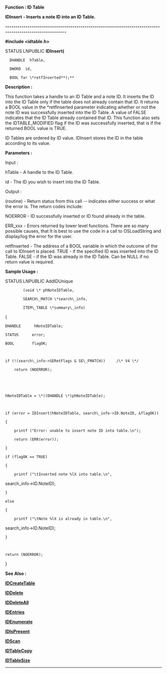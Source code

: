 




<!--
 /\* Font Definitions \*/
 @font-face
 {font-family:Courier;
 panose-1:2 7 4 9 2 2 5 2 4 4;}
@font-face
 {font-family:"Tms Rmn";
 panose-1:2 2 6 3 4 5 5 2 3 4;}
@font-face
 {font-family:Helv;
 panose-1:2 11 6 4 2 2 2 3 2 4;}
@font-face
 {font-family:"Cambria Math";
 panose-1:2 4 5 3 5 4 6 3 2 4;}
 /\* Style Definitions \*/
 p.MsoNormal, li.MsoNormal, div.MsoNormal
 {margin-top:0cm;
 margin-right:0cm;
 margin-bottom:8.0pt;
 margin-left:0cm;
 line-height:107%;
 font-size:11.0pt;
 font-family:"Calibri",sans-serif;}
.MsoChpDefault
 {font-size:11.0pt;}
.MsoPapDefault
 {margin-bottom:8.0pt;
 line-height:107%;}
 /\* Page Definitions \*/
 @page WordSection1
 {size:612.0pt 792.0pt;
 margin:72.0pt 72.0pt 72.0pt 72.0pt;}
div.WordSection1
 {page:WordSection1;}
-->




 


**Function : ID Table**



**IDInsert** **- Inserts a
note ID into an ID Table.**


**----------------------------------------------------------------------------------------------------------**



**#include <idtable.h>**



STATUS
LNPUBLIC **IDInsert(**  

      DHANDLE  hTable,  

      DWORD  id,  

      BOOL far \*retfInserted**);**



**Description :**



This
function takes a handle to an ID Table and a note ID. It inserts the ID into
the ID Table only if the table does not already contain that ID.  It returns a
BOOL value in the \*retfInserted parameter indicating whether or not the note ID
was successfully inserted into the ID Table.  A value of FALSE indicates that
the ID Table already contained that ID.  This function also sets the
IDTABLE\_MODIFIED flag if the ID was successfully inserted, that is if the
returned BOOL value is TRUE.      

  

ID Tables are ordered by ID value. IDInsert stores the ID in the table
according to its value.


 


**Parameters :**



Input :  

hTable  -  A handle to the ID Table.  

  

id  -  The ID you wish to insert into the ID Table.  

  




Output :  

(routine)  -  Return status from this call -- indicates either success or what
the error is. The return codes include:  

  

NOERROR - ID successfully inserted or ID found already in the table.  

  

ERR\_xxx - Errors returned by lower level functions.  There are so many possible
causes, that It is best to use the code in a call to OSLoadString and
display/log the error for the user.  

  

  

retfInserted  -  The address of a BOOL variable in which the outcome of the
call to IDInsert is placed.  TRUE - if the specified ID was inserted into the
ID Table.  FALSE - if the ID was already in the ID Table.  Can be NULL if no
return value is required.  

  




 **Sample Usage :**


STATUS LNPUBLIC
AddIDUnique      

            (void \* phNoteIDTable,   

            SEARCH\_MATCH \*search\_info,   

            ITEM\_TABLE \*summary\_info)  

{  

    DHANDLE      hNoteIDTable;  

    STATUS      error;  

    BOOL        flagOK;  

  

    if (!(search\_info->SERetFlags & SE\_FMATCH))     /\* V4 \*/  

        return (NOERROR);  

  

  

    hNoteIDTable = \*((DHANDLE \*)phNoteIDTable);  

  

    if (error = IDInsert(hNoteIDTable, search\_info->ID.NoteID, &flagOK))  

    {  

        printf ("Error: unable to insert note ID into table.\n");  

        return (ERR(error));  

    }  

    if (flagOK == TRUE)  

    {  

        printf ("\tInserted note %lX into table.\n",
search\_info->ID.NoteID);  

    }  

    else  

    {  

        printf ("\tNote %lX is already in table.\n",
search\_info->ID.NoteID);  

    }  

  

    return (NOERROR);  

}


 **See Also :**


**[IDCreateTable](IDCreateTable.md)**


**[IDDelete](IDDelete.md)**


**[IDDeleteAll](IDDeleteAll.md)**


**[IDEntries](IDEntries.md)**


**[IDEnumerate](IDEnumerate.md)**


**[IDIsPresent](IDIsPresent.md)**


**[IDScan](IDScan.md)**


**[IDTableCopy](IDTableCopy.md)**


**[IDTableSize](IDTableSize.md)**



----------------------------------------------------------------------------------------------------------


 





